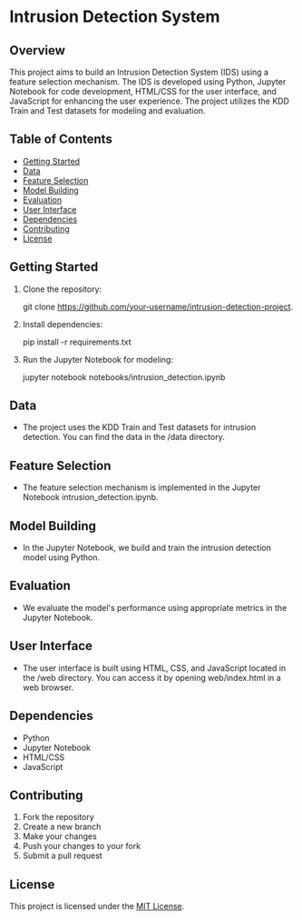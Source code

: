 # Intrusion Detection System 

## Overview

This project aims to build an Intrusion Detection System (IDS) using a feature selection mechanism. The IDS is developed using Python, Jupyter Notebook for code development, HTML/CSS for the user interface, and JavaScript for enhancing the user experience. The project utilizes the KDD Train and Test datasets for modeling and evaluation.

## Table of Contents

- [Getting Started](#getting-started)
- [Data](#data)
- [Feature Selection](#feature-selection)
- [Model Building](#model-building)
- [Evaluation](#evaluation)
- [User Interface](#user-interface)
- [Dependencies](#dependencies)
- [Contributing](#contributing)
- [License](#license)

## Getting Started

1. Clone the repository:
   
   git clone https://github.com/your-username/intrusion-detection-project.

   
2. Install dependencies:
   
   pip install -r requirements.txt
   

3. Run the Jupyter Notebook for modeling:
   
   jupyter notebook notebooks/intrusion_detection.ipynb
   

## Data

- The project uses the KDD Train and Test datasets for intrusion detection. You can find the data in the /data directory.

## Feature Selection

- The feature selection mechanism is implemented in the Jupyter Notebook intrusion_detection.ipynb.

## Model Building

- In the Jupyter Notebook, we build and train the intrusion detection model using Python.

## Evaluation

- We evaluate the model's performance using appropriate metrics in the Jupyter Notebook.

## User Interface

- The user interface is built using HTML, CSS, and JavaScript located in the /web directory. You can access it by opening web/index.html in a web browser.

## Dependencies

- Python
- Jupyter Notebook
- HTML/CSS
- JavaScript

## Contributing

1. Fork the repository
2. Create a new branch
3. Make your changes
4. Push your changes to your fork
5. Submit a pull request

## License

This project is licensed under the [MIT License](LICENSE).
